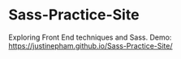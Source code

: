 # Sass-Practice-Site
Exploring Front End techniques and Sass. Demo: https://justinepham.github.io/Sass-Practice-Site/
